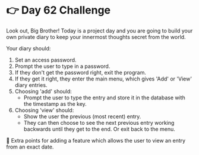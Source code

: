 # 👉 Day 62 Challenge

Look out, Big Brother! Today is a project day and you are going to build your own private diary to keep your innermost thoughts secret from the world.

Your diary should:

1. Set an access password.
2. Prompt the user to type in a password.
3. If they don't get the password right, exit the program.
4. If they get it right, they enter the main menu, which gives 'Add' or 'View' diary entries.
5. Choosing 'add' should:
   - Prompt the user to type the entry and store it in the database with the timestamp as the key.
6. Choosing 'view' should:
   - Show the user the previous (most recent) entry.
   - They can then choose to see the next previous entry working backwards until they get to the end. Or exit back to the menu.

🥳 Extra points for adding a feature which allows the user to view an entry from an exact date.
